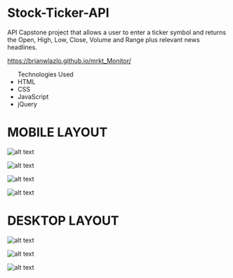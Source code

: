 # Stock-Ticker-API
API Capstone project that allows a user to enter a ticker symbol and returns the Open, High, Low, Close, Volume and Range plus relevant news headlines. 

<a href="https://brianwlazlo.github.io/mrkt_Monitor/">https://brianwlazlo.github.io/mrkt_Monitor/</a>

<ul>Technologies Used
  <li>HTML</li>
  <li>CSS</li>
  <li>JavaScript</li>
  <li>jQuery</li>
</ul>

<h1> MOBILE LAYOUT </h1>

![alt text](https://github.com/brianwlazlo/mrkt_Monitor/blob/main/ScreenShots/StartScreen-Mobile.png)

![alt text](https://github.com/brianwlazlo/mrkt_Monitor/blob/main/ScreenShots/Results-Mobile-Pg1.png)

![alt text](https://github.com/brianwlazlo/mrkt_Monitor/blob/main/ScreenShots/Results-Mobile-Pg2.png)

![alt text](https://github.com/brianwlazlo/mrkt_Monitor/blob/main/ScreenShots/Results-Mobile-Pg3.png)


<h1> DESKTOP LAYOUT </h1>

![alt text](https://github.com/brianwlazlo/mrkt_Monitor/blob/main/ScreenShots/StartScreen-Desktop.png)

![alt text](https://github.com/brianwlazlo/mrkt_Monitor/blob/main/ScreenShots/Resutls-Desktop-Pg1.png)

![alt text](https://github.com/brianwlazlo/mrkt_Monitor/blob/main/ScreenShots/Results-Desktop-Pg2.png)








